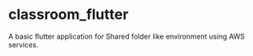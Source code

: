 # classroom_flutter

A basic flutter application for Shared folder like environment using AWS services.
